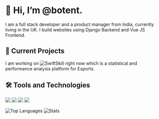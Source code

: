# 👋 Hi, I’m @botent. 

I am a full stack developer and a product manager from India, currently living in the UK. I build websites using Django Backend and Vue JS Frontend. 

## 📝 Current Projects

I am working on ![SwiftSkill](https://swiftskill.gg) right now which is a statistical and performance analysis platform for Esports.

## 🛠️ Tools and Technologies

![](https://img.shields.io/badge/Frontend-VueJS-informational?style=for-the-badge&color=green) ![](https://img.shields.io/badge/Backend-Django-informational?style=for-the-badge&color=e94560) ![](https://img.shields.io/badge/OS-Ubuntu-informational?style=for-the-badge&color=orange) ![](https://img.shields.io/badge/IDE-PyCharm_Pro-informational?style=for-the-badge&color=yellow)

<div>
  <img align="center" src="https://github-readme-stats.vercel.app/api/top-langs/?username=botent" alt="Top Languages">
  <img align="center" src="https://github-readme-stats.vercel.app/api?username=botent&show_icons=true&theme=midnight-purple" alt="Stats">
</div>

<!---
botent/botent is a ✨ special ✨ repository because its `README.md` (this file) appears on your GitHub profile.
You can click the Preview link to take a look at your changes.
--->
